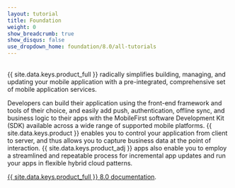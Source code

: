 ```yaml
---
layout: tutorial
title: Foundation
weight: 0
show_breadcrumb: true
show_disqus: false
use_dropdown_home: foundation/8.0/all-tutorials
---
```

<!-- NLS_CHARSET=UTF-8 -->
<br>
{{ site.data.keys.product_full }} radically simplifies building, managing, and updating your mobile application with a pre-integrated, comprehensive set of mobile application services.

Developers can build their application using the front-end framework and tools of their choice, and easily add push, authentication, offline sync, and business logic to their apps with the MobileFirst software Development Kit (SDK) available across a wide range of supported mobile platforms. {{ site.data.keys.product }} enables you to control your application from client to server, and thus allows you to capture business data at the point of interaction. {{ site.data.keys.product_adj }} apps also enable you to employ a streamlined and repeatable process for incremental app updates and run your apps in flexible hybrid cloud patterns.

[{{ site.data.keys.product_full }} 8.0 documentation]({{site.baseurl}}/tutorials/ru/foundation/8.0/all-tutorials/).

